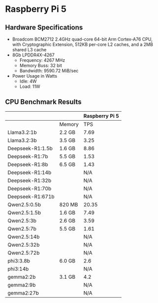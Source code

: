 # Raspberry Pi 5
## Hardware Specifications
- Broadcom BCM2712 2.4GHz quad-core 64-bit Arm Cortex-A76 CPU, with Cryptographic Extension, 512KB per-core L2 caches, and a 2MB shared L3 cache
- 8Gb LPDDR4X-4267
  - Frequency: 4267 MHz
  - Memory Buss: 32 bit
  - Bandwidth: 9590.72 MiB/sec
- Power Usage in Watts
  - Idle: 4W
  - Load: 11W


## CPU Benchmark Results
| | | Raspberry Pi 5 |
| ---------------- | ------ | ---- |
|                  | Memory | TPS   |
| Llama3.2:1b      | 2.2 GB | 7.69  |
| Llama3.2:3b      | 3.5 GB | 3.25  |
| Deepseek-R1:1.5b | 1.6 GB | 8.86  |
| Deepseek-R1:7b   | 5.5 GB | 1.53  |
| Deepseek-R1:8b   | 6.5 GB | 1.43  |
| Deepseek-R1:14b  |        | N/A   |
| Deepseek-R1:32b  |        | N/A   |
| Deepseek-R1:70b  |        | N/A   |
| Deepseek-R1:671b |        | N/A   |
| Qwen2.5:0.5b     | 820 MB | 20.35 |
| Qwen2.5:1.5b     | 1.6 GB | 7.49  |
| Qwen2.5:3b       | 2.6 GB | 3.59  |
| Qwen2.5:7b       | 5.5 GB | 1.61  |
| Qwen2.5:14b      |        | N/A   |
| Qwen2.5:32b      |        | N/A   |
| Qwen2.5:72b      |        | N/A   |
| phi3:3.8b        | 6.0 GB | 2.6   |
| phi3:14b         |        | N/A   |
| gemma2:2b        | 3.1 GB | 4.2   |
| gemma2:9b        |        | N/A   |
| gemma2:27b       |        | N/A   |